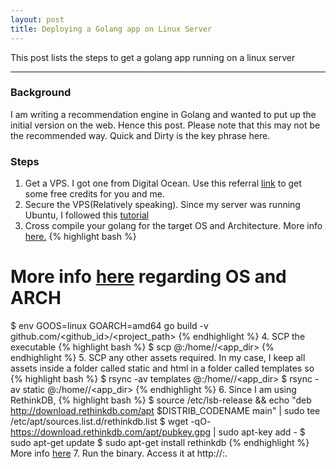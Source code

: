 ```yaml
---
layout: post
title: Deploying a Golang app on Linux Server
---
```


This post lists the steps to get a golang app running on a linux server

-----

### Background

I am writing a recommendation engine in Golang and wanted to put up the initial version on the web. Hence this post. Please note that this may not be the recommended way. Quick and Dirty is the key phrase here.

### Steps

1. Get a VPS. I got one from Digital Ocean. Use this referral <a href="https://m.do.co/c/0e9b19aad9a9">link</a> to get some free credits for you and me.
2. Secure the VPS(Relatively speaking). Since my server was running Ubuntu, I followed this <a href="https://www.digitalocean.com/community/tutorials/initial-server-setup-with-ubuntu-14-04">tutorial</a>
3. Cross compile your golang for the target OS and Architecture. More info <a href="http://dave.cheney.net/2015/08/22/cross-compilation-with-go-1-5">here.</a>
{% highlight bash %}
# More info <a href="https://golang.org/doc/install/source#environment">here</a> regarding OS and ARCH
$ env GOOS=linux GOARCH=amd64 go build -v github.com/<github_id>/<project_path>
{% endhighlight %}
4. SCP the executable
{% highlight bash %}
$ scp <executable> <username>@<ip>:/home/<username>/<app_dir>
{% endhighlight %}
5. SCP any other assets required. In my case, I keep all assets inside a folder called static and html in a folder called templates so
{% highlight bash %}
$ rsync -av templates <username>@<ip>:/home/<username>/<app_dir>
$ rsync -av static <username>@<ip>:/home/<username>/<app_dir>
{% endhighlight %}
6. Since I am using RethinkDB,
{% highlight bash %}
$ source /etc/lsb-release && echo "deb http://download.rethinkdb.com/apt $DISTRIB_CODENAME main" | sudo tee /etc/apt/sources.list.d/rethinkdb.list
$ wget -qO- https://download.rethinkdb.com/apt/pubkey.gpg | sudo apt-key add -
$ sudo apt-get update
$ sudo apt-get install rethinkdb
{% endhighlight %}
More info <a href="https://www.rethinkdb.com/docs/install/ubuntu/">here</a>
7. Run the binary. Access it at http://<ip>:<port>. 


